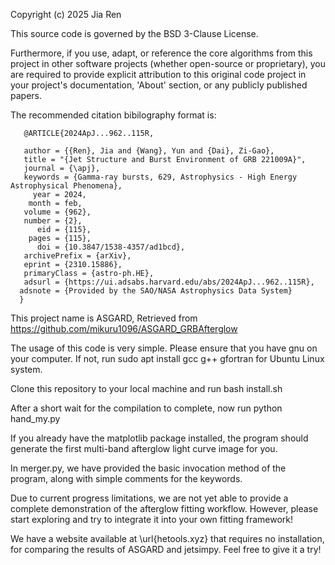 Copyright (c) 2025 Jia Ren

This source code is governed by the BSD 3-Clause License.

Furthermore, if you use, adapt, or reference the core algorithms from this project in other software projects (whether open-source or proprietary), 
you are required to provide explicit attribution to this original code project in your project's documentation, 'About' section, or any publicly published papers.

The recommended citation bibilography format is:

       @ARTICLE{2024ApJ...962..115R,

       author = {{Ren}, Jia and {Wang}, Yun and {Dai}, Zi-Gao},
       title = "{Jet Structure and Burst Environment of GRB 221009A}",
       journal = {\apj},
       keywords = {Gamma-ray bursts, 629, Astrophysics - High Energy Astrophysical Phenomena},
         year = 2024,
        month = feb,
       volume = {962},
       number = {2},
          eid = {115},
        pages = {115},
          doi = {10.3847/1538-4357/ad1bcd},
       archivePrefix = {arXiv},
       eprint = {2310.15886},
       primaryClass = {astro-ph.HE},
       adsurl = {https://ui.adsabs.harvard.edu/abs/2024ApJ...962..115R},
      adsnote = {Provided by the SAO/NASA Astrophysics Data System}
      }

This project name is ASGARD, Retrieved from https://github.com/mikuru1096/ASGARD_GRBAfterglow

The usage of this code is very simple. Please ensure that you have gnu on your computer. If not, run
    sudo apt install gcc g++ gfortran
for Ubuntu Linux system.

Clone this repository to your local machine and run 
    bash install.sh
    
After a short wait for the compilation to complete, now run 
    python hand_my.py
    
If you already have the matplotlib package installed, the program should generate the first multi-band afterglow light curve image for you.

In merger.py, we have provided the basic invocation method of the program, along with simple comments for the keywords.

Due to current progress limitations, we are not yet able to provide a complete demonstration of the afterglow fitting workflow. However, please start exploring and try to integrate it into your own fitting framework!

We have a website available at \url{hetools.xyz} that requires no installation, for comparing the results of ASGARD and jetsimpy. Feel free to give it a try!
